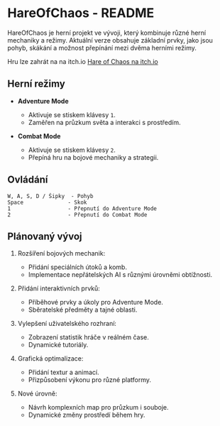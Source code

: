 # HareOfChaos - README  

HareOfChaos je herní projekt ve vývoji, který kombinuje různé herní mechaniky a režimy. Aktuální verze obsahuje základní prvky, jako jsou pohyb, skákání a možnost přepínání mezi dvěma herními režimy.  


Hru lze zahrát na na itch.io
[Hare of Chaos na itch.io](https://jaqbgralti.itch.io/hareofchaos)


## Herní režimy  

- **Adventure Mode**  
  - Aktivuje se stiskem klávesy `1`.  
  - Zaměřen na průzkum světa a interakci s prostředím.  

- **Combat Mode**  
  - Aktivuje se stiskem klávesy `2`.  
  - Přepíná hru na bojové mechaniky a strategii.  

## Ovládání  

```plaintext
W, A, S, D / Šipky  - Pohyb
Space              - Skok
1                  - Přepnutí do Adventure Mode
2                  - Přepnutí do Combat Mode
```

## Plánovaný vývoj
1. Rozšíření bojových mechanik:
   - Přidání speciálních útoků a komb.
   - Implementace nepřátelských AI s různými úrovněmi obtížnosti.

2. Přidání interaktivních prvků:
   - Příběhové prvky a úkoly pro Adventure Mode.
   - Sběratelské předměty a tajné oblasti.

3. Vylepšení uživatelského rozhraní:
   - Zobrazení statistik hráče v reálném čase.
   - Dynamické tutoriály.

4. Grafická optimalizace:
   - Přidání textur a animací.
   - Přizpůsobení výkonu pro různé platformy.

5. Nové úrovně:
   - Návrh komplexních map pro průzkum i souboje.
   - Dynamické změny prostředí během hry.
